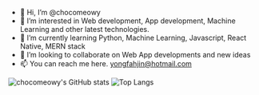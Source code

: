 - 👋 Hi, I’m @chocomeowy
- 👀 I’m interested in Web development, App development, Machine Learning and other latest technologies. 
- 🌱 I’m currently learning Python, Machine Learning, Javascript, React Native, MERN stack
- 💞️ I’m looking to collaborate on Web App developments and new ideas
- 📫 You can reach me here. yongfahjin@hotmail.com

<!---
chocomeowy/chocomeowy is a ✨ special ✨ repository because its `README.md` (this file) appears on your GitHub profile.
You can click the Preview link to take a look at your changes.
--->

![chocomeowy's GitHub stats](https://github-readme-stats.vercel.app/api?username=chocomeowy&theme=dark)
![Top Langs](https://github-readme-stats.vercel.app/api/top-langs/?username=chocomeowy&theme=dark)
